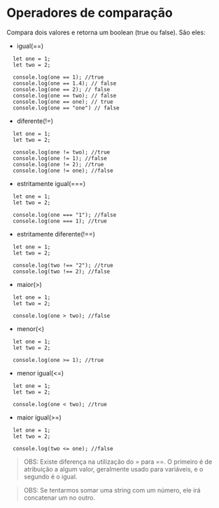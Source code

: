 # Operadores de comparação

Compara dois valores e retorna um boolean (true ou false). São eles:

* igual(==)

```JS
  let one = 1;
  let two = 2;

  console.log(one == 1); //true
  console.log(one == 1.4); // false
  console.log(one == 2); // false
  console.log(one == two); // false
  console.log(one == one); // true
  console.log(one == "one") // false
```

* diferente(!=)

```JS
  let one = 1;
  let two = 2;

  console.log(one != two); //true
  console.log(one != 1); //false
  console.log(one != 2); //true
  console.log(one != one); //false
```

* estritamente igual(===)

```JS
  let one = 1;
  let two = 2;

  console.log(one === "1"); //false
  console.log(one === 1); //true
```

* estritamente diferente(!==)

```JS
  let one = 1;
  let two = 2;

  console.log(two !== "2"); //true
  console.log(two !== 2); //false
```

* maior(>)

```JS
  let one = 1;
  let two = 2;

  console.log(one > two); //false
```

* menor(<)

```JS
  let one = 1;
  let two = 2;

  console.log(one >= 1); //true
```

* menor igual(<=)

```JS
  let one = 1;
  let two = 2;

  console.log(one < two); //true
```

* maior igual(>=)

```JS
  let one = 1;
  let two = 2;

  console.log(two <= one); //false
```

> OBS: Existe diferença na utilização do = para ==. O primeiro é de atribuição a algum valor, geralmente usado para variáveis, e o segundo é o igual.

> OBS: Se tentarmos somar uma string com um número, ele irá concatenar um no outro.
